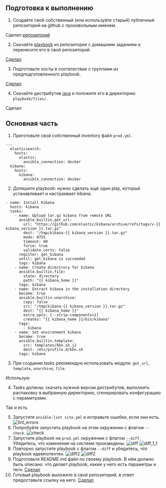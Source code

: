 ## Подготовка к выполнению
1. Создайте свой собственный (или используйте старый) публичный репозиторий на github с произвольным именем.


Сделал [репозиторий](https://github.com/evgeniy-skt/ansible-playbook)

2. Скачайте [playbook](./playbook/) из репозитория с домашним заданием и перенесите его в свой репозиторий.


[Сделал](https://github.com/evgeniy-skt/ansible-playbook/tree/main/playbook)

3. Подготовьте хосты в соотвтествии с группами из предподготовленного playbook.


[Сделал](https://github.com/evgeniy-skt/ansible-playbook/blob/main/docker-compose.yml)

4. Скачайте дистрибутив [java](https://www.oracle.com/java/technologies/javase-jdk11-downloads.html) и положите его в директорию `playbook/files/`.


Сделал

## Основная часть
1. Приготовьте свой собственный inventory файл `prod.yml`.
```
---
  elasticsearch:
    hosts:
      elastic:
        ansible_connection: docker
  kibana:
    hosts:
      kibana:
        ansible_connection: docker
```
2. Допишите playbook: нужно сделать ещё один play, который устанавливает и настраивает kibana.
```
- name: Install Kibana
  hosts: kibana
  tasks:
    - name: Upload tar.gz kibana from remote URL
      ansible.builtin.get_url:
        url: "https://github.com/elastic/kibana/archive/refs/tags/v-{{ kibana_version }}.tar.gz"
        dest: "/tmp/kibana-{{ kibana_version }}.tar.gz"
        mode: 0755
        timeout: 60
        force: true
        validate_certs: false
      register: get_kibana
      until: get_kibana is succeeded
      tags: kibana
    - name: Create directrory for kibana
      ansible.builtin.file:
        state: directory
        path: "{{ kibana_home }}"
      tags: kibana
    - name: Extract kibana in the installation directory
      become: true
      ansible.builtin.unarchive:
        copy: false
        src: "/tmp/kibana-{{ kibana_version }}.tar.gz"
        dest: "{{ kibana_home }}"
        extra_opts: [--strip-components=1]
        creates: "{{ kibana_home }}/bin/kibana"
      tags:
        - kibana
    - name: Set environment kibana
      become: true
      ansible.builtin.template:
        src: templates/kbn.sh.j2
        dest: /etc/profile.d/kbn.sh
      tags: kibana

```
3. При создании tasks рекомендую использовать модули: `get_url`, `template`, `unarchive`, `file`.


Использую

4. Tasks должны: скачать нужной версии дистрибутив, выполнить распаковку в выбранную директорию, сгенерировать конфигурацию с параметрами.


Так и есть

5. Запустите `ansible-lint site.yml` и исправьте ошибки, если они есть.
![lint_errors](https://github.com/evgeniy-skt/devops-netology/blob/main/screenshots/8_2_lint_empty_errors.png)
6. Попробуйте запустить playbook на этом окружении с флагом `--check`.
![check](https://github.com/evgeniy-skt/devops-netology/blob/main/screenshots/8_2_ansible_check.png)
7. Запустите playbook на `prod.yml` окружении с флагом `--diff`. Убедитесь, что изменения на системе произведены.
![diff](https://github.com/evgeniy-skt/devops-netology/blob/main/screenshots/8_2_ansible_diff.png)
![diff_1_1](https://github.com/evgeniy-skt/devops-netology/blob/main/screenshots/8_2_ansible_diff_1_1.png)
8. Повторно запустите playbook с флагом `--diff` и убедитесь, что playbook идемпотентен.
![diff2](https://github.com/evgeniy-skt/devops-netology/blob/main/screenshots/8_2_ansible_diff2.png)
![diff2](https://github.com/evgeniy-skt/devops-netology/blob/main/screenshots/8_2_ansible_diff2_1.png)
9. Подготовьте README.md файл по своему playbook. В нём должно быть описано: что делает playbook, какие у него есть параметры и теги.
[Сделал](https://github.com/evgeniy-skt/ansible-playbook/blob/main/README.md)
10. Готовый playbook выложите в свой репозиторий, в ответ предоставьте ссылку на него.
[Сделал]([Сделал](https://github.com/evgeniy-skt/ansible-playbook/blob/main/docker-compose.yml))
